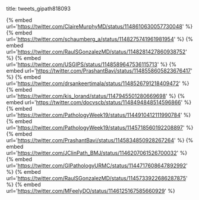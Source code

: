 title: tweets_gipath818093

{% embed url='https://twitter.com/ClaireMurphyMD/status/1148610630057730048' %}
{% embed url='https://twitter.com/schaumberg_a/status/1148275741961981954' %}
{% embed url='https://twitter.com/RaulSGonzalezMD/status/1148281427860938752' %}
{% embed url='https://twitter.com/USGIPS/status/1148589647536115713' %}
{% embed url='https://twitter.com/PrashantBavi/status/1148558605823676417' %}
{% embed url='https://twitter.com/drsankeertimala/status/1148526791218409472' %}
{% embed url='https://twitter.com/kis_lorand/status/1147945501280669698' %}
{% embed url='https://twitter.com/docvscb/status/1148494848514596866' %}
{% embed url='https://twitter.com/PathologyWeek19/status/1144910412111990784' %}
{% embed url='https://twitter.com/PathologyWeek19/status/1145718560192208897' %}
{% embed url='https://twitter.com/PrashantBavi/status/1145834850928267264' %}
{% embed url='https://twitter.com/JClinPath_BMJ/status/1146207061526700032' %}
{% embed url='https://twitter.com/GIPathologyURMC/status/1144717608647892992' %}
{% embed url='https://twitter.com/RaulSGonzalezMD/status/1145733922686287875' %}
{% embed url='https://twitter.com/MFeelyDO/status/1146125167585660929' %}
